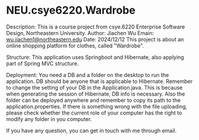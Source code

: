# NEU.csye6220.Wardrobe
Description:
This is a course project from csye.6220 Enterprise Software Design, Northeastern University.
Author: Jiachen Wu
Emain: wu.jiachen1@northeastern.edu
Date: 2024/12/12
This project is about an online shopping platform for clothes, called "Wardrobe".

Structure:
This application uses Springboot and Hibernate, also applying part of Spring MVC structure.

Deployment:
You need a DB and a folder on the desktop to run the application.
DB should be anyone that is applicable to Hibernate. Remember to change the setting of your DB in the Application.java.
This is because when generating the session of Hibernate, DB info is necessary.
Also the folder can be deployed anywhere and remember to copy its path to the application.properties.
If there is something wrong with the file uploading, please check whether the current role of your computer has the right to modify any folder in you computer.

If you have any question, you can get in touch with me through email.
